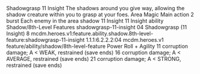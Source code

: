 <ability>
  <name>Shadowgrasp</name>
  <cost>11 Insight</cost>
  <flavor>The shadows around you give way, allowing the shadow creature within you to grasp at your foes.</flavor>
  <keywords>
    <keyword>Area</keyword>
    <keyword>Magic</keyword>
  </keywords>
  <type>Main action</type>
  <distance>2 burst</distance>
  <target>Each enemy in the area</target>
  <metadata>
    <class>shadow</class>
    <cost>11 Insight</cost>
    <cost_amount>11</cost_amount>
    <cost_resource>Insight</cost_resource>
    <feature_type>ability</feature_type>
    <file_dpath>Shadow/8th-Level Features</file_dpath>
    <item_id>shadowgrasp-11-insight</item_id>
    <item_index>04</item_index>
    <item_name>Shadowgrasp (11 Insight)</item_name>
    <level>8</level>
    <scc>mcdm.heroes.v1:feature.ability.shadow.8th-level-feature:shadowgrasp-11-insight</scc>
    <scdc>1.1.1:6.2.2.2:04</scdc>
    <source>mcdm.heroes.v1</source>
    <type>feature/ability/shadow/8th-level-feature</type>
  </metadata>
  <effects>
    <effect type="roll">
      <roll>Power Roll + Agility</roll>
      <t1>11 corruption damage; A &lt; WEAK, restrained (save ends)</t1>
      <t2>16 corruption damage; A &lt; AVERAGE, restrained (save ends)</t2>
      <t3>21 corruption damage; A &lt; STRONG, restrained (save ends)</t3>
    </effect>
  </effects>
</ability>
